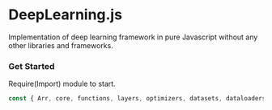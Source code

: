 # DeepLearning.js
Implementation of deep learning framework in pure Javascript without any other libraries and frameworks.

### Get Started
Require(Import) module to start.
```javascript
const { Arr, core, functions, layers, optimizers, datasets, dataloaders, utils } = require(PATH);
```
